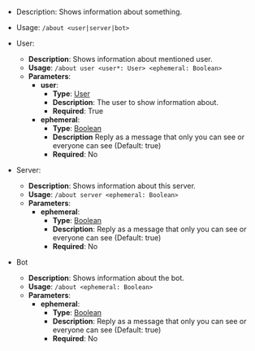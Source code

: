 - Description: Shows information about something.

- Usage: `/about <user|server|bot>`

- User:
	- **Description**: Shows information about mentioned user.
	- **Usage**: `/about user <user*: User> <ephemeral: Boolean>`
	- **Parameters**:
		- **user**:
			- **Type**: [User](../../Types/User.md)
			- **Description**: The user to show information about.
			- **Required**: True
		- **ephemeral**:
			- **Type**: [Boolean](../../Types/Boolean.md)
			- **Description** Reply as a message that only you can see or everyone can see (Default: true)
			- **Required**: No

- Server:
	- **Description**: Shows information about this server.
	- **Usage**: `/about server <ephemeral: Boolean>`
	- **Parameters**:
		- **ephemeral**:
			- **Type**: [Boolean](../../Types/Boolean.md)
			- **Description**: Reply as a message that only you can see or everyone can see (Default: true)
			- **Required**: No

- Bot
	- **Description**: Shows information about the bot.
	- **Usage**: `/about <ephemeral: Boolean>`
	- **Parameters**:
		- **ephemeral**:
			- **Type**: [Boolean](../../Types/Boolean.md)
			- **Description**: Reply as a message that only you can see or everyone can see (Default: true)
			- **Required**: No